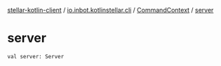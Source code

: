 [stellar-kotlin-client](../../index.md) / [io.inbot.kotlinstellar.cli](../index.md) / [CommandContext](index.md) / [server](./server.md)

# server

`val server: Server`